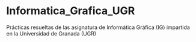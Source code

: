# Informatica_Grafica_UGR
Prácticas resueltas de las asignatura de Informática Gráfica (IG) impartida en la Universidad de Granada (UGR)
